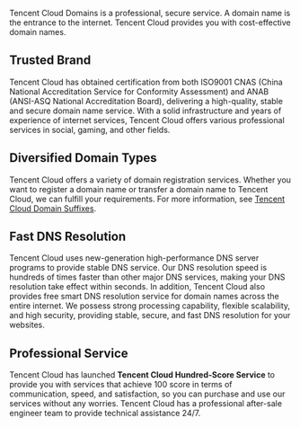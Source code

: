 ﻿

Tencent Cloud Domains is a professional, secure service. A domain name is the entrance to the internet. Tencent Cloud provides you with cost-effective domain names.

## Trusted Brand
Tencent Cloud has obtained certification from both ISO9001 CNAS (China National Accreditation Service for Conformity Assessment) and ANAB (ANSI-ASQ National Accreditation Board), delivering a high-quality, stable and secure domain name service.
With a solid infrastructure and years of experience of internet services, Tencent Cloud offers various professional services in social, gaming, and other fields.

## Diversified Domain Types
Tencent Cloud offers a variety of domain registration services. Whether you want to register a domain name or transfer a domain name to Tencent Cloud, we can fulfill your requirements. For more information, see [Tencent Cloud Domain Suffixes](https://buy.intl.cloud.tencent.com/domain/price?type=overview).

## Fast DNS Resolution
Tencent Cloud uses new-generation high-performance DNS server programs to provide stable DNS service. Our DNS resolution speed is hundreds of times faster than other major DNS services, making your DNS resolution take effect within seconds. In addition, Tencent Cloud also provides free smart DNS resolution service for domain names across the entire internet. We possess strong processing capability, flexible scalability, and high security, providing stable, secure, and fast DNS resolution for your websites.

## Professional Service
Tencent Cloud has launched **Tencent Cloud Hundred-Score Service** to provide you with services that achieve 100 score in terms of communication, speed, and satisfaction, so you can purchase and use our services without any worries.
Tencent Cloud has a professional after-sale engineer team to provide technical assistance 24/7.










